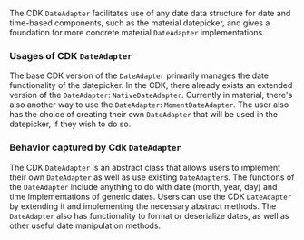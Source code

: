 The CDK `DateAdapter` facilitates use of any date data structure for date and time-based components, such as the
material datepicker, and gives a foundation for more concrete material `DateAdapter` implementations.

### Usages of CDK `DateAdapter`
The base CDK version of the `DateAdapter` primarily manages the date functionality of the datepicker. In the CDK, there
already exists an extended version of the `DateAdapter`: `NativeDateAdapter`. Currently in material, there's also
another way to use the `DateAdapter`: `MomentDateAdapter`. The user also has the choice of creating their own
`DateAdapter` that will be used in the datepicker, if they wish to do so.

### Behavior captured by Cdk `DateAdapter`
The CDK `DateAdapter` is an abstract class that allows users to implement their own `DateAdapter` as well as use
existing `DateAdapter`s. The functions of the `DateAdapter` include anything to do with date (month, year, day) and 
time implementations of generic dates. Users can use the CDK `DateAdapter` by extending it and implementing the 
necessary abstract methods. The `DateAdapter` also has functionality to format or deserialize dates, as well as other 
useful date manipulation methods.